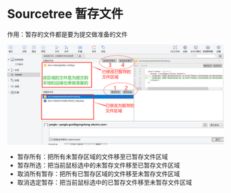 
# Sourcetree 暂存文件

作用：暂存的文件都是要为提交做准备的文件  

![](./img/sourcetree/stree_21.jpg)  

* 暂存所有：把所有未暂存区域的文件移至已暂存文件区域  
* 暂存所选：把当前鼠标选中的未暂存文件移至已暂存文件区域  
* 取消所有暂存：把所有已暂存区域的文件移至未暂存文件区域  
* 取消选定暂存：把当前鼠标选中的已暂存文件移至未暂存文件区域  


